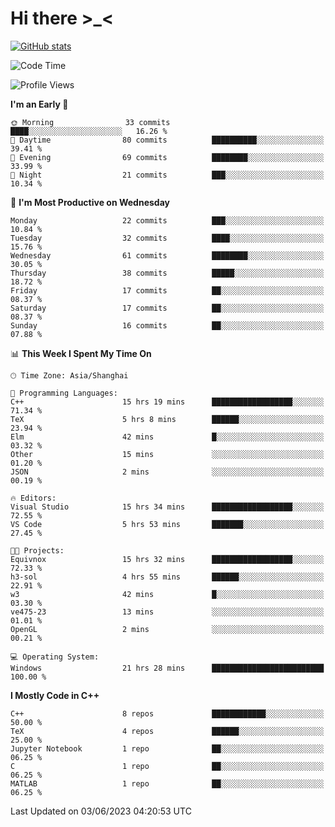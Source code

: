 # Hi there \>_<

[![GitHub stats](https://github-readme-stats.vercel.app/api?username=ARessegetesStery&show_icons=true&theme=transparent)](https://github.com/anuraghazra/github-readme-stats)

<!--START_SECTION:waka-->
![Code Time](http://img.shields.io/badge/Code%20Time-126%20hrs%209%20mins-blue)

![Profile Views](http://img.shields.io/badge/Profile%20Views-4-blue)

**I'm an Early 🐤** 

```text
🌞 Morning                33 commits          ████░░░░░░░░░░░░░░░░░░░░░   16.26 % 
🌆 Daytime                80 commits          ██████████░░░░░░░░░░░░░░░   39.41 % 
🌃 Evening                69 commits          ████████░░░░░░░░░░░░░░░░░   33.99 % 
🌙 Night                  21 commits          ███░░░░░░░░░░░░░░░░░░░░░░   10.34 % 
```
📅 **I'm Most Productive on Wednesday** 

```text
Monday                   22 commits          ███░░░░░░░░░░░░░░░░░░░░░░   10.84 % 
Tuesday                  32 commits          ████░░░░░░░░░░░░░░░░░░░░░   15.76 % 
Wednesday                61 commits          ████████░░░░░░░░░░░░░░░░░   30.05 % 
Thursday                 38 commits          █████░░░░░░░░░░░░░░░░░░░░   18.72 % 
Friday                   17 commits          ██░░░░░░░░░░░░░░░░░░░░░░░   08.37 % 
Saturday                 17 commits          ██░░░░░░░░░░░░░░░░░░░░░░░   08.37 % 
Sunday                   16 commits          ██░░░░░░░░░░░░░░░░░░░░░░░   07.88 % 
```


📊 **This Week I Spent My Time On** 

```text
🕑︎ Time Zone: Asia/Shanghai

💬 Programming Languages: 
C++                      15 hrs 19 mins      ██████████████████░░░░░░░   71.34 % 
TeX                      5 hrs 8 mins        ██████░░░░░░░░░░░░░░░░░░░   23.94 % 
Elm                      42 mins             █░░░░░░░░░░░░░░░░░░░░░░░░   03.32 % 
Other                    15 mins             ░░░░░░░░░░░░░░░░░░░░░░░░░   01.20 % 
JSON                     2 mins              ░░░░░░░░░░░░░░░░░░░░░░░░░   00.19 % 

🔥 Editors: 
Visual Studio            15 hrs 34 mins      ██████████████████░░░░░░░   72.55 % 
VS Code                  5 hrs 53 mins       ███████░░░░░░░░░░░░░░░░░░   27.45 % 

🐱‍💻 Projects: 
Equivnox                 15 hrs 32 mins      ██████████████████░░░░░░░   72.33 % 
h3-sol                   4 hrs 55 mins       ██████░░░░░░░░░░░░░░░░░░░   22.91 % 
w3                       42 mins             █░░░░░░░░░░░░░░░░░░░░░░░░   03.30 % 
ve475-23                 13 mins             ░░░░░░░░░░░░░░░░░░░░░░░░░   01.01 % 
OpenGL                   2 mins              ░░░░░░░░░░░░░░░░░░░░░░░░░   00.21 % 

💻 Operating System: 
Windows                  21 hrs 28 mins      █████████████████████████   100.00 % 
```

**I Mostly Code in C++** 

```text
C++                      8 repos             ████████████░░░░░░░░░░░░░   50.00 % 
TeX                      4 repos             ██████░░░░░░░░░░░░░░░░░░░   25.00 % 
Jupyter Notebook         1 repo              ██░░░░░░░░░░░░░░░░░░░░░░░   06.25 % 
C                        1 repo              ██░░░░░░░░░░░░░░░░░░░░░░░   06.25 % 
MATLAB                   1 repo              ██░░░░░░░░░░░░░░░░░░░░░░░   06.25 % 
```




 Last Updated on 03/06/2023 04:20:53 UTC
<!--END_SECTION:waka-->
